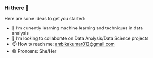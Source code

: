 ### Hi there 👋
Here are some ideas to get you started:

- 🌱 I’m currently learning machine learning and techniques in data analysis
- 👯 I’m looking to collaborate on Data Analysis/Data Science projects
- 📫 How to reach me: ambikakumar012@gmail.com
- 😄 Pronouns: She/Her
